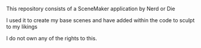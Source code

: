 This repository consists of a SceneMaker application by Nerd or Die

I used it to create my base scenes and have added within the code to sculpt to my likings

I do not own any of the rights to this. 
